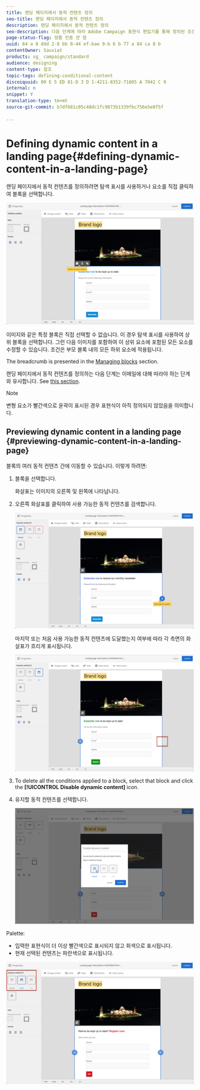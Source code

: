 ```yaml
---
title: 랜딩 페이지에서 동적 컨텐츠 정의
seo-title: 랜딩 페이지에서 동적 컨텐츠 정의
description: 랜딩 페이지에서 동적 컨텐츠 정의
seo-description: 다음 단계에 따라 Adobe Campaign 표현식 편집기를 통해 정의된 조건에 따라 랜딩 페이지에서 동적으로 다른 컨텐츠를 표시합니다.
page-status-flag: 정품 인증 안 함
uuid: 64 a 8 ddd 2-8 bb 0-44 ef-bae 9-b 6 b 77 a 84 ca 8 b
contentOwner: Sauviat
products: sg_ campaign/standard
audience: designing
content-type: 참조
topic-tags: defining-conditional-content
discoiquuid: 00 E 5 ED 81-D 3 D 1-4211-8352-71805 A 7042 C 9
internal: n
snippet: Y
translation-type: tm+mt
source-git-commit: b7df681c05c48dc1fc9873b1339fbc756e5e0f5f

---
```



# Defining dynamic content in a landing page{#defining-dynamic-content-in-a-landing-page}

랜딩 페이지에서 동적 컨텐츠를 정의하려면 탐색 표시를 사용하거나 요소를 직접 클릭하여 블록을 선택합니다.

![](assets/dynamic_content_lp_1.png)

이미지와 같은 특정 블록은 직접 선택할 수 없습니다. 이 경우 탐색 표시를 사용하여 상위 블록을 선택합니다. 그런 다음 이미지를 포함하여 이 상위 요소에 포함된 모든 요소를 수정할 수 있습니다. 조건은 부모 블록 내의 모든 하위 요소에 적용됩니다.

The breadcrumb is presented in the [Managing blocks](../../designing/using/managing-landing-page-structure-and-style.md) section.

랜딩 페이지에서 동적 컨텐츠를 정의하는 다음 단계는 이메일에 대해 따라야 하는 단계와 유사합니다. See [this section](../../designing/using/defining-dynamic-content-in-an-email.md).

>[!NOTE]
>
>변형 요소가 빨간색으로 윤곽이 표시된 경우 표현식이 아직 정의되지 않았음을 의미합니다.

## Previewing dynamic content in a landing page {#previewing-dynamic-content-in-a-landing-page}

블록의 여러 동적 컨텐츠 간에 이동할 수 있습니다. 이렇게 하려면:

1. 블록을 선택합니다.

   화살표는 이미지의 오른쪽 및 왼쪽에 나타납니다.

1. 오른쪽 화살표를 클릭하여 사용 가능한 동적 컨텐츠를 검색합니다.

   ![](assets/dynamic_content_lp_2.png)

   마지막 또는 처음 사용 가능한 동적 컨텐츠에 도달했는지 여부에 따라 각 측면의 화살표가 흐리게 표시됩니다.

   ![](assets/dynamic_content_lp_3.png)

1. To delete all the conditions applied to a block, select that block and click the **[!UICONTROL Disable dynamic content]** icon.
1. 유지할 동적 컨텐츠를 선택합니다.

   ![](assets/dynamic_content_lp_5.png)

Palette:

* 입력한 표현식이 더 이상 빨간색으로 표시되지 않고 회색으로 표시됩니다.
* 현재 선택된 컨텐츠는 파란색으로 표시됩니다.

![](assets/dynamic_content_lp_4.png)

